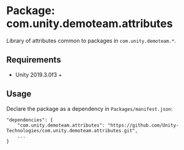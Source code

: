 # Package: com.unity.demoteam.attributes

Library of attributes common to packages in `com.unity.demoteam.*`.


## Requirements

- Unity 2019.3.0f3 +


## Usage

Declare the package as a dependency in `Packages/manifest.json`:

```
"dependencies": {
    "com.unity.demoteam.attributes": "https://github.com/Unity-Technologies/com.unity.demoteam.attributes.git",
    ...
}
```
